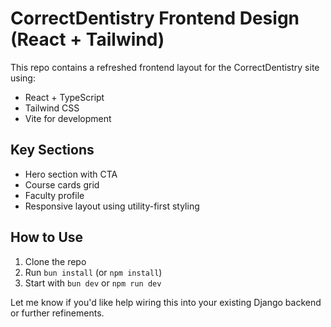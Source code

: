 # CorrectDentistry Frontend Design (React + Tailwind)

This repo contains a refreshed frontend layout for the CorrectDentistry site using:
- React + TypeScript
- Tailwind CSS
- Vite for development

## Key Sections
- Hero section with CTA
- Course cards grid
- Faculty profile
- Responsive layout using utility-first styling

## How to Use
1. Clone the repo
2. Run `bun install` (or `npm install`)
3. Start with `bun dev` or `npm run dev`

Let me know if you'd like help wiring this into your existing Django backend or further refinements.
